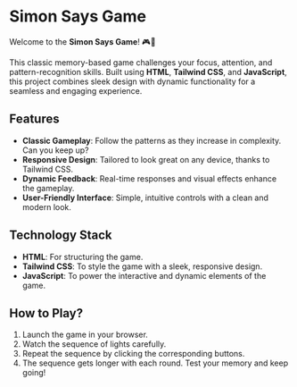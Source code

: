 # Simon Says Game

Welcome to the **Simon Says Game**! 🎮🧠

This classic memory-based game challenges your focus, attention, and pattern-recognition skills. Built using **HTML**, **Tailwind CSS**, and **JavaScript**, this project combines sleek design with dynamic functionality for a seamless and engaging experience.

## Features

- **Classic Gameplay**: Follow the patterns as they increase in complexity. Can you keep up?
- **Responsive Design**: Tailored to look great on any device, thanks to Tailwind CSS.
- **Dynamic Feedback**: Real-time responses and visual effects enhance the gameplay.
- **User-Friendly Interface**: Simple, intuitive controls with a clean and modern look.

## Technology Stack

- **HTML**: For structuring the game.
- **Tailwind CSS**: To style the game with a sleek, responsive design.
- **JavaScript**: To power the interactive and dynamic elements of the game.

## How to Play?

1. Launch the game in your browser.
2. Watch the sequence of lights carefully.
3. Repeat the sequence by clicking the corresponding buttons.
4. The sequence gets longer with each round. Test your memory and keep going!

